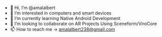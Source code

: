 - 👋 Hi, I’m @amalalbert
- 👀 I’m interested in computers and smart devices
- 🌱 I’m currently learning Native Android Development
- 💞️ I’m looking to collaborate on AR Projects Using Sceneform/ViroCore
- 📫 How to reach me -> amalalbert238@gmail.com

<!---
amalalbert/amalalbert is a ✨ special ✨ repository because its `README.md` (this file) appears on your GitHub profile.
You can click the Preview link to take a look at your changes.
--->
